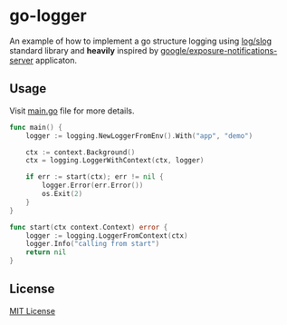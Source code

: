 # go-logger

An example of how to implement a go structure logging using [log/slog](https://go.dev/blog/slog) standard
library and **heavily** inspired by [google/exposure-notifications-server](https://github.com/google/exposure-notifications-server/blob/main/pkg/logging/logger.go) applicaton.

## Usage

Visit [main.go](./cmd/app/main.go) file for more details.

```go
func main() {
    logger := logging.NewLoggerFromEnv().With("app", "demo")

    ctx := context.Background()
    ctx = logging.LoggerWithContext(ctx, logger)

    if err := start(ctx); err != nil {
        logger.Error(err.Error())
        os.Exit(2)
    }
}

func start(ctx context.Context) error {
    logger := logging.LoggerFromContext(ctx)
    logger.Info("calling from start")
    return nil
}
```

## License

[MIT License](./LICENSE)
